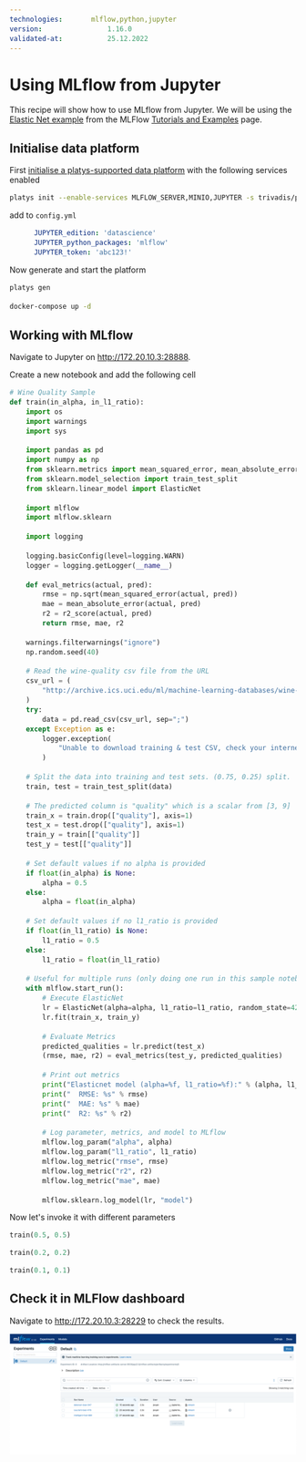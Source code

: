 ```yaml
---
technologies:       mlflow,python,jupyter
version:				1.16.0
validated-at:			25.12.2022
---
```


# Using MLflow from Jupyter

This recipe will show how to use MLflow from Jupyter. We will be using the [Elastic Net example](https://github.com/mlflow/mlflow/tree/master/examples/sklearn_elasticnet_wine) from the MLFlow [Tutorials and Examples](https://mlflow.org/docs/latest/tutorials-and-examples/index.html) page.

## Initialise data platform

First [initialise a platys-supported data platform](../documentation/getting-started) with the following services enabled

```bash
platys init --enable-services MLFLOW_SERVER,MINIO,JUPYTER -s trivadis/platys-modern-data-platform -w 1.16.0
```

add to `config.yml`

```yaml
      JUPYTER_edition: 'datascience'
      JUPYTER_python_packages: 'mlflow'
      JUPYTER_token: 'abc123!'
```

Now generate and start the platform 

```bash
platys gen

docker-compose up -d
```

## Working with MLflow

Navigate to Jupyter on <http://172.20.10.3:28888>. 

Create a new notebook and add the following cell

```python
# Wine Quality Sample
def train(in_alpha, in_l1_ratio):
    import os
    import warnings
    import sys

    import pandas as pd
    import numpy as np
    from sklearn.metrics import mean_squared_error, mean_absolute_error, r2_score
    from sklearn.model_selection import train_test_split
    from sklearn.linear_model import ElasticNet

    import mlflow
    import mlflow.sklearn

    import logging

    logging.basicConfig(level=logging.WARN)
    logger = logging.getLogger(__name__)

    def eval_metrics(actual, pred):
        rmse = np.sqrt(mean_squared_error(actual, pred))
        mae = mean_absolute_error(actual, pred)
        r2 = r2_score(actual, pred)
        return rmse, mae, r2

    warnings.filterwarnings("ignore")
    np.random.seed(40)

    # Read the wine-quality csv file from the URL
    csv_url = (
        "http://archive.ics.uci.edu/ml/machine-learning-databases/wine-quality/winequality-red.csv"
    )
    try:
        data = pd.read_csv(csv_url, sep=";")
    except Exception as e:
        logger.exception(
            "Unable to download training & test CSV, check your internet connection. Error: %s", e
        )

    # Split the data into training and test sets. (0.75, 0.25) split.
    train, test = train_test_split(data)

    # The predicted column is "quality" which is a scalar from [3, 9]
    train_x = train.drop(["quality"], axis=1)
    test_x = test.drop(["quality"], axis=1)
    train_y = train[["quality"]]
    test_y = test[["quality"]]

    # Set default values if no alpha is provided
    if float(in_alpha) is None:
        alpha = 0.5
    else:
        alpha = float(in_alpha)

    # Set default values if no l1_ratio is provided
    if float(in_l1_ratio) is None:
        l1_ratio = 0.5
    else:
        l1_ratio = float(in_l1_ratio)

    # Useful for multiple runs (only doing one run in this sample notebook)
    with mlflow.start_run():
        # Execute ElasticNet
        lr = ElasticNet(alpha=alpha, l1_ratio=l1_ratio, random_state=42)
        lr.fit(train_x, train_y)

        # Evaluate Metrics
        predicted_qualities = lr.predict(test_x)
        (rmse, mae, r2) = eval_metrics(test_y, predicted_qualities)

        # Print out metrics
        print("Elasticnet model (alpha=%f, l1_ratio=%f):" % (alpha, l1_ratio))
        print("  RMSE: %s" % rmse)
        print("  MAE: %s" % mae)
        print("  R2: %s" % r2)

        # Log parameter, metrics, and model to MLflow
        mlflow.log_param("alpha", alpha)
        mlflow.log_param("l1_ratio", l1_ratio)
        mlflow.log_metric("rmse", rmse)
        mlflow.log_metric("r2", r2)
        mlflow.log_metric("mae", mae)

        mlflow.sklearn.log_model(lr, "model")
```

Now let's invoke it with different parameters

```python
train(0.5, 0.5)
```

```python
train(0.2, 0.2)
```

```python
train(0.1, 0.1)
```

## Check it in MLFlow dashboard

Navigate to <http://172.20.10.3:28229> to check the results.

![](./images/mlflow-dashboard.png)